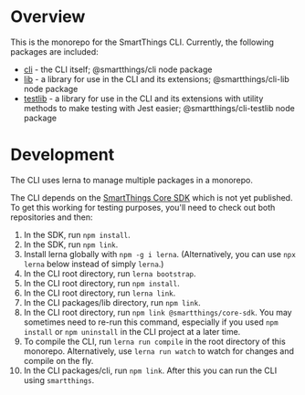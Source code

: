 # Overview

This is the monorepo for the SmartThings CLI. Currently, the following
packages are included:

* [cli](packages/cli/README.md) - the CLI itself; @smartthings/cli node package
* [lib](packages/lib/README.md) - a library for use in the CLI and its
  extensions; @smartthings/cli-lib node package
* [testlib](packages/testlib/README.md) - a library for use in the CLI and its
  extensions with utility methods to make testing with Jest easier;
  @smartthings/cli-testlib node package

# Development

The CLI uses lerna to manage multiple packages in a monorepo.

The CLI depends on the
[SmartThings Core SDK](https://github.com/SmartThingsCommunity/smartthings-core-sdk)
which is not yet published. To get this working for testing purposes, you'll
need to check out both repositories and then:

1. In the SDK, run `npm install`.
1. In the SDK, run `npm link`.
1. Install lerna globally with `npm -g i lerna`. (Alternatively, you can use
   `npx lerna` below instead of simply `lerna`.)
1. In the CLI root directory, run `lerna bootstrap`.
1. In the CLI root directory, run `npm install`.
1. In the CLI root directory, run `lerna link`.
1. In the CLI packages/lib directory, run `npm link`.
1. In the CLI root directory, run
   `npm link @smartthings/core-sdk`. You may sometimes
   need to re-run this command, especially if you used `npm install` or
   `npm uninstall` in the CLI project at a later time.
1. To compile the CLI, run `lerna run compile` in the root directory of this
   monorepo. Alternatively, use `lerna run watch` to watch for changes and
   compile on the fly.
1. In the CLI packages/cli, run `npm link`. After this you can run the CLI
   using `smartthings`.
